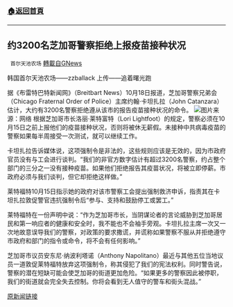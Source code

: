 ###  [:house:返回首頁](https://github.com/ourhimalayas/txt)
---


## 约3200名芝加哥警察拒绝上报疫苗接种状况
` 首尔天池农场` [轉載自GNews](https://gnews.org/zh-hans/1603472/)

韩国首尔天池农场——zzballack         上传——追着曙光跑

据《布雷特巴特新闻网》（Breitbart News）10月18日报道，芝加哥警察兄弟会（Chicago Fraternal Order of Police）主席约翰‧卡坦扎拉（John Catanzara）估计，大约有3200名警察拒绝遵从该市的报告疫苗接种状况的命令。
![](https://assets.gnews.org/wp-content/uploads/2021/10/WhatsApp-Image-2021-10-19-at-13.08.58.jpeg)图片来源：网络
根据芝加哥市长洛丽‧莱特富特（Lori Lightfoot）的规定，警察必须在10月15日之前上报他们的疫苗接种状况，否则将被休无薪假。未接种中共病毒疫苗的警察如果每半周接受一次测试，就可以继续工作。

卡坦扎拉告诉媒体说，这项强制令是非法的，这些规则应该是无效的，因为市政府官员没有与工会进行谈判。“我们的非官方数字估计有超过3200名警察，约占整个部门的三分之一没有接种疫苗。如果他们拒绝报告其疫苗状况，将被立即停薪。市政府必须与我们谈判，但它却拒绝这样做。”

莱特福特10月15日指示她的政府对该市警察工会提出强制救济申诉，指责其在卡坦扎拉敦促警官违抗强制令后“参与、支持和鼓励停工或罢工。”

莱特福特在一份声明中说：“作为芝加哥市长，当阴谋论者的言论威胁到芝加哥居民和第一响应者的健康和安全时，我不能也不会袖手旁观。卡坦扎拉主席一次又一次地故意误导我们的警察，对政策的要求撒谎，并谎称如果警察不服从并拒绝遵守市政府和部门的指令或命令，将不会有任何影响。”

芝加哥市议员安东尼‧纳波利塔诺（Anthony Napolitano）最近与其他五位当地议员一道敦促莱特福特放弃这项强制令，称其侵犯了我们的宪法权利。同时警告说，警察的潜在短缺可能会使芝加哥的街道更加危险。“如果更多的警察因此被停职，我们的街道就会完全失去控制。你将会看到无人值守的警车和街头混战。”

[原新闻链接](https://www.breitbart.com/health/2021/10/18/union-president-estimates-3200-chicago-police-defying-vaccine-reporting-rules/)
